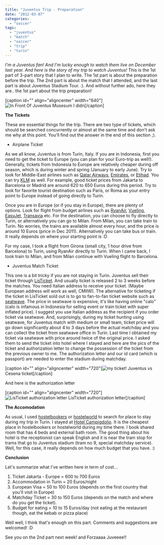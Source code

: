 ```yaml
---
title: "Juventus Trip - Preparation"
date: "2012-03-07"
categories: 
  - "soccer"
tags: 
  - "juventus"
  - "match"
  - "soccer"
  - "trip"
  - "turin"
---
```


_I'm a Juventus fan! And I'm lucky enough to watch them live on December last year. And here is the story of my trip to watch Juventus!_ This is the 1st part of 3-part story that I plan to write. The 1st part is about the preparation before the trip. The 2nd part is about the match that I attended, and the last part is about Juventus Stadium Tour. :). And without further ado, here they are.. the 1st part about the trip preparation!

\[caption id="" align="aligncenter" width="640"\]![In Front Of Juventus Musesum](images/DSCF4452.JPG "Some people say, no picture then hoax! so, here is the proof :p.. ") I didn\[/caption\]

**The Tickets**

These are essential things for the trip. There are two type of tickets, which should be searched concurrently or almost at the same time and don't ask me why at this point. You'll find out the answer in the end of this section ;).

- Airplane Ticket

As we all know, Juventus is from Turin, Italy. If you are in Indonesia, first you need to get the ticket to Europe (you can plan for your Euro-trip as well!). Generally, tickets from Indonesia to Europe are relatively cheaper during off season, which is during winter and spring (January to early June). Try to look for Middle-East airlines such as [Qatar Airways](http://www.qatarairways.com), [Emirates](http://www.emirates.com), or [Etihad](http://flights.etihad.com/en/flights-to-italy). You can try [KLM](http://www.klm.com) as well. For example, good ticket prices from Jakarta to Barcelona or Madrid are around 620 to 650 Euros during this period. Try to look for favorite tourist destination such as Paris, or Roma as your entry point to Europe instead of going directly to Turin.

Once you are in Europe (or if you stay in Europe), there are plenty of options. Look for flight from budget airlines such as [RyanAir](http://www.ryanair.com), [Vueling](http://www.vueling.com/), [EasyJet](http://www.easyjet.com), [Transavia](http://www.transavia.com) etc. For the destination, you can choose to fly directly to Turin, or alternatively you can go to Milan. From Milan, you can take train to Turin. No worries, the trains are available almost every hour, and the price is around 10 Euros (price in Dec 2011). Alternatively you can take bus or train. It really depends on where your starting point is :D

For my case, I took a flight from Girona (small city, 1 hour drive from Barcelona) to Turin, using RyanAir directly to Turin. When I came back, I took train to Milan, and from Milan continue with Vueling flight to Barcelona.

- Juventus Match Ticket

This one is a bit tricky if you are not staying in Turin. Juventus sell their ticket through [LisTicket](http://www.listicket.it/). And usually ticket is released 2 to 3 weeks before the matches. You need Italian address to receive your ticket. (Maybe European address will work as well, CMIIW). The alternative for ticketing if the ticket in LisTicket sold out is to go to fan-to-fan ticket website such as [seatwave](http://www.seatwave.com/). The price in seatwave is expensive, it's like having online "calo" (calo is infamous in Indonesia for selling event or train ticket with super inflated price). I suggest you use Italian address as the recipient if you order ticket via seatwave. And, surprisingly, during my ticket hunting using seatwave, for Juventus match with medium or small team, ticket price will go down significantly about 4 to 3 days before the actual matchday and you can collect the ticket from seatwave office in Turin. Last time I obtained my ticket via seatwave with price around twice of the original price. I asked them to send the ticket into hotel where I stayed and here are the pics of the ticket and authorization letter to change the possession of the ticket from the previous owner to me. The authorization letter and our id card (which is passport) are needed to enter the stadium during matchday.

\[caption id="" align="aligncenter" width="720"\]![my ticket!](images/2012-03-10%2018.54.14.jpg "Juventus vs Cesena ticket") Juventus vs Cesena ticket\[/caption\]

And here is the authorization letter

\[caption id="" align="aligncenter" width="720"\]![LisTicket authorization letter](images/2012-03-10%2018.56.46.jpg "LisTicket authorization letter") LisTicket authorization letter\[/caption\]

**The Accomodation**

As usual, I used [hostelbookers](http://www.hostelbookers.com/) or [hostelworld](http://hostelworld.com/) to search for place to stay during my trip in Turin. I stayed at [Hotel Campigdolio](http://www.hotelcampidoglio.it/index.html). It is the cheapest place in hostelbookers or hostelworld during my time there. I book shared room that has 4 beds and external bath room. The good thing about his hotel is the receptionist can speak English and it is near the tram stop for trams that go to Juventus stadium (tram no 9, special matchday service). Well, for this case, it really depends on how much budget that you have. :)

**Conclusion**

Let's summarize what I've written here in term of cost...

1. Ticket Jakarta - Europe = 600 to 700 Euros
2. Accommodation in Turin = 20 Euros/night
3. European Visa = 50 to 100 Euros (depends on the first country that you'll visit in Europe)
4. Matchday Ticket = 30 to 150 Euros (depends on the match and where do you get the ticket).
5. Budget for eating = 10 to 15 Euros/day (not eating at the restaurant though, eat the kebab or pizza place)

Well well, I think that's enough on this part. Comments and suggestions are welcomed! :D

See you on the 2nd part next week! and Forzaaaa Juveeee!!
